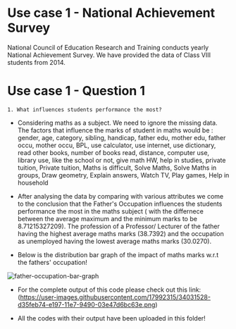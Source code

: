 # Use case 1 - National Achievement Survey
National Council of Education Research and Training conducts yearly National Achievement Survey. We have provided the data of Class VIII students from 2014. 


# Use case 1 - Question 1

    1. What influences students performance the most?
    
- Considering maths as a subject. We need to ignore the missing data.
The factors that influence the marks of student in maths would be :
gender, age, category, sibling, handicap, father edu, mother edu,
father occu, mother occu, BPL, use calculator, use internet, use dictionary,
read other books, number of books read, distance,  computer use, library use,
like the school or not, give math HW, help in studies,
private tuition, Private tuition, Maths is difficult, Solve Maths, Solve Maths in groups,
Draw geometry, Explain answers, Watch TV, Play games, Help in household

- After analysing the data by comparing with various attributes we come to the conclusion 
that the Father's Occupation influences the students performance the most in the maths subject ( with the differnece between the average maximum and the minimum marks to be 8.71215327209). The profession of a Professor/ Lecturer of the father having the highest average maths marks (38.7392) and the occupation as unemployed having the lowest average maths marks (30.0270).

- Below is the distribution bar graph of the impact of maths marks w.r.t the fathers' occupation!

![father-occupation-bar-graph](https://user-images.githubusercontent.com/17992315/34031438-5e6a9e0e-e197-11e7-9605-209bac9f93b1.png)

- For the complete output of this code please check out this link:
(https://user-images.githubusercontent.com/17992315/34031528-d35feb74-e197-11e7-9490-03e47d6bc63e.png)

- All the codes with their output have been uploaded in this folder!
